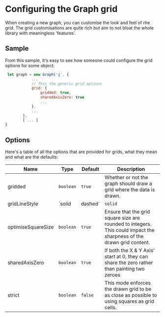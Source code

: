 # Configuring the Graph grid

When creating a new graph, you can customise the look and feel of rhe grid. The grid customisations are quite rich but aim to not bloat the whole library with meaningless 'features'.

## Sample

From this sample, it's easy to see how someone could configure the grid options for some object:

```javascript
 let graph = new Graph('g', {
            ...
            // This the generic grid options
            grid: {
                gridded: true,
                sharedAxisZero: true
                ...
            },
            ...
        },
        [ ... ]
}

```

## Options

Here's a table of all the options that are provided for grids, what they mean and what are the defaults:

| Name               | Type            | Default | Description                                                                                                              |
| ------------------ | --------------- | ------- | ------------------------------------------------------------------------------------------------------------------------ |
| gridded            | `boolean`       | `true`  | Whether or not the graph should draw a grid where the data is drawn.                                                     |
| gridLineStyle      | `solid|dashed`  | `solid` | This is an option to specify whether the grid lines should be drawn using the 'solid' or 'dashed' line style.            |
| optimiseSquareSize | `boolean`       | `true`  | Ensure that the grid square size are rounded to integers. This could impact the sharpness of the drawn grid content.     |
| sharedAxisZero     | `boolean`       | `true`  | If both the X & Y Axis' start at 0, they can share the zero rather than painting two zeroes                              |
| strict             | `boolean`       | `false` | This mode enforces the drawn grid to be as close as possible to using squares as grid cells.                             |
    

